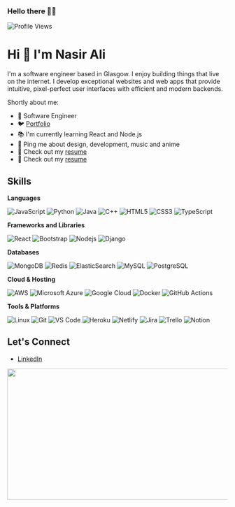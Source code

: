 ### Hello there 👨‍💻
![Profile Views](https://komarev.com/ghpvc/?username=ali-nasir-ali)
# Hi 👋 I'm Nasir Ali

I'm a software engineer based in Glasgow. I enjoy building things that live on the internet. I develop exceptional websites and web apps that provide intuitive, pixel-perfect user interfaces with efficient and modern backends.

Shortly about me:

- 💼 Software Engineer
- 🐦 [Portfolio](https://ali-nasir.netlify.app/)
- 📚 I'm currently learning React and Node.js
- 💬 Ping me about design, development, music and anime 
- 📝 Check out my [resume](https://docs.google.com/document/d/1qacS1NOoCqbe4lBko4zI03rk9TVCYP4mU5L9hldec_M/edit?usp=sharing)
- 📝 Check out my [resume](https://docs.google.com/document/d/e/2PACX-1vQFUgy5-JBP1W90C3wY9MAIR5GkJmTp82q02ADk54reQ2pWcA28j_K61PADrlfRpRH8ZiHuBKvddf2j/pub)

## Skills

**Languages**

![JavaScript](https://img.shields.io/badge/-JavaScript-black?style=flat-square&logo=javascript)
![Python](https://img.shields.io/badge/-Python-black?style=flat-square&logo=Python)
![Java](https://img.shields.io/badge/-java-E34A86?style=flat-square&logo=java)
![C++](https://img.shields.io/badge/-C++-00599C?style=flat-square&logo=c)
![HTML5](https://img.shields.io/badge/-HTML5-E34F26?style=flat-square&logo=html5&logoColor=white)
![CSS3](https://img.shields.io/badge/-CSS3-1572B6?style=flat-square&logo=css3)
![TypeScript](https://img.shields.io/badge/-TypeScript-007ACC?style=flat-square&logo=typescript)

**Frameworks and Libraries**

![React](https://img.shields.io/badge/-React-black?style=flat-square&logo=react)
![Bootstrap](https://img.shields.io/badge/-Bootstrap-563D7C?style=flat-square&logo=bootstrap)
![Nodejs](https://img.shields.io/badge/-Nodejs-black?style=flat-square&logo=Node.js)
![Django](https://img.shields.io/badge/-Django-092E20?style=flat-square&logo=django&logoColor=green)

**Databases**

![MongoDB](https://img.shields.io/badge/-MongoDB-black?style=flat-square&logo=mongodb)
![Redis](https://img.shields.io/badge/-Redis-black?style=flat-square&logo=Redis)
![ElasticSearch](https://img.shields.io/badge/-ElasticSearch-005571?style=flat-square&logo=elasticsearch)
![MySQL](https://img.shields.io/badge/-MySQL-black?style=flat-square&logo=mysql)
![PostgreSQL](https://img.shields.io/badge/-PostgreSQL-336791?style=flat-square&logo=postgresql)

**Cloud & Hosting**

![AWS](https://img.shields.io/badge/Amazon%20AWS-232F3E?style=flat-square&logo=amazon-aws)
![Microsoft Azure](https://img.shields.io/badge/Microsoft%20Azure-232F7E?style=flat-square&logo=microsoft-azure)
![Google Cloud](https://img.shields.io/badge/Google%20Cloud-black?style=flat-square&logo=google-cloud)
![Docker](https://img.shields.io/badge/-Docker-black?style=flat-square&logo=docker)
![GitHub Actions](https://img.shields.io/badge/GitHub%20Actions-2088FF?style=flat-square&logo=github-actions&logoColor=white)

**Tools & Platforms**

![Linux](https://img.shields.io/badge/-Linux-black?style=flat-square&logo=linux)
![Git](https://img.shields.io/badge/-Git-black?style=flat-square&logo=git)
![VS Code](https://img.shields.io/badge/-VS%20Code-007ACC?style=flat-square&logo=visual-studio-code)
![Heroku](https://img.shields.io/badge/-Heroku-430098?style=flat-square&logo=heroku)
![Netlify](https://img.shields.io/badge/-Netlify-00C7B7?style=flat-square&logo=netlify)
![Jira](https://img.shields.io/badge/-Jira-0052CC?style=flat-square&logo=Jira)
![Trello](https://img.shields.io/badge/-Trello-0079BF?style=flat-square&logo=Trello&logoColor=white)
![Notion](https://img.shields.io/badge/-Notion-black?style=flat-square&logo=notion&logoColor=white)

<!-- 
## Projects

Here are some of my top projects:

### [Weather App](https://github.com/ali-nasir-ali/weather-app)

- React weather app using OpenWeather API
- Fetch weather data based on user's location
- Display weather info including temperature, conditions, etc

### [Todo App](https://github.com/ali-nasir-ali/todo-app) 

- React todo list app with local storage for saving tasks
- Add, edit and delete tasks
- Responsive design

### [Chat App](https://github.com/ali-nasir-ali/chat-app)

- Real-time chat app with React and Firebase
- Google authentication for easy sign in 
- Online status indicators
- Group chat capabilities

## Stats

<!-- [![Top Langs](https://github-readme-stats.vercel.app/api/top-langs/?username=ali-nasir-ali)](https://github.com/ali-nasir-ali/github-readme-stats) -->

<!-- <a href="https://github.com/ali-nasir-ali/ali-nasir-ali">
  <img height=200 align="center" src="https://github-readme-stats.vercel.app/api?username=ali-nasir-ali&hide_rank=true&show_icons=true&hide_border=true&theme=dark" />
</a>
<a href="https://github.com/ali-nasir-ali/ali-nasir-ali">
  <img height=200 align="center" src="https://github-readme-stats.vercel.app/api/top-langs?username=ali-nasir-ali&layout=compact&langs_count=8&hide_border=true&theme=dark" />
</a>
<a href="https://github.com/ali-nasir-ali/ali-nasir-ali">
  <img height=200 align="center" src="https://github-readme-streak-stats.herokuapp.com/?user=ali-nasir-ali&hide_border=true&theme=dark" />
</a>
-->



## Let's Connect

- [LinkedIn](https://www.linkedin.com/in/ali-nasir-ali/)


<!--  
- [Twitter](https://twitter.com/alinasirali)
- [Hashnode Blog](https://hashnode.com/@ali-nasir-ali) -->



<div align="center">
  <img src="https://media.giphy.com/media/13HgwGsXF0aiGY/giphy.gif" width="600" height="300"/>
</div>




